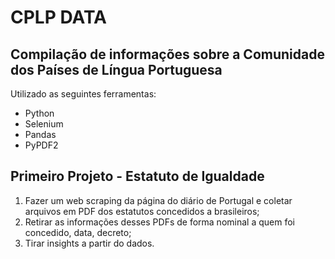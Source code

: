 # CPLP DATA
## Compilação de informações sobre a Comunidade dos Países de Língua Portuguesa

Utilizado as seguintes ferramentas:
- Python
- Selenium
- Pandas
- PyPDF2

## Primeiro Projeto - Estatuto de Igualdade

1) Fazer um web scraping da página do diário de Portugal e coletar arquivos em PDF dos estatutos concedidos a brasileiros;
2) Retirar as informações desses PDFs de forma nominal a quem foi concedido, data, decreto;
3) Tirar insights a partir do dados.
